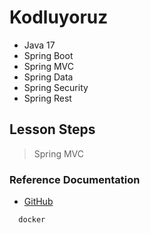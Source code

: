 # Kodluyoruz
- Java 17
- Spring Boot
- Spring MVC
- Spring Data
- Spring Security
- Spring Rest

## Lesson Steps
> Spring MVC

### Reference Documentation

* [GitHub](https://github.com/yusufcetin02/KodluyoruzSpringBoot)

```sh
  docker    
```